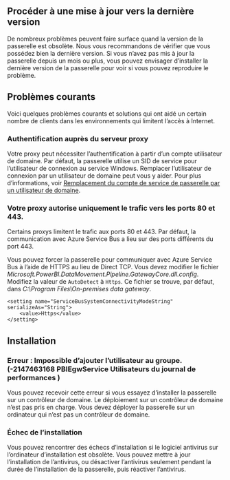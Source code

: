 ## <a name="update-to-the-latest-version"></a>Procéder à une mise à jour vers la dernière version
De nombreux problèmes peuvent faire surface quand la version de la passerelle est obsolète.  Nous vous recommandons de vérifier que vous possédez bien la dernière version.  Si vous n’avez pas mis à jour la passerelle depuis un mois ou plus, vous pouvez envisager d’installer la dernière version de la passerelle pour voir si vous pouvez reproduire le problème.

## <a name="common-issues"></a>Problèmes courants
Voici quelques problèmes courants et solutions qui ont aidé un certain nombre de clients dans les environnements qui limitent l’accès à Internet.

### <a name="authentication-to-proxy-server"></a>Authentification auprès du serveur proxy
Votre proxy peut nécessiter l’authentification à partir d’un compte utilisateur de domaine. Par défaut, la passerelle utilise un SID de service pour l’utilisateur de connexion au service Windows. Remplacer l’utilisateur de connexion par un utilisateur de domaine peut vous y aider. Pour plus d’informations, voir [Remplacement du compte de service de passerelle par un utilisateur de domaine](../service-gateway-proxy.md#changing-the-gateway-service-account-to-a-domain-user).

### <a name="your-proxy-only-allows-ports-80-and-443-traffic"></a>Votre proxy autorise uniquement le trafic vers les ports 80 et 443.
Certains proxys limitent le trafic aux ports 80 et 443. Par défaut, la communication avec Azure Service Bus a lieu sur des ports différents du port 443.

Vous pouvez forcer la passerelle pour communiquer avec Azure Service Bus à l’aide de HTTPS au lieu de Direct TCP. Vous devez modifier le fichier *Microsoft.PowerBI.DataMovement.Pipeline.GatewayCore.dll.config*. Modifiez la valeur de `AutoDetect` à `Https`. Ce fichier se trouve, par défaut, dans *C:\Program Files\On-premises data gateway*.

```
<setting name="ServiceBusSystemConnectivityModeString" serializeAs="String">
    <value>Https</value>
</setting>
```

## <a name="installation"></a>Installation
### <a name="error-failed-to-add-user-to-group---2147463168---pbiegwservice---performance-log-users---"></a>Erreur : Impossible d’ajouter l’utilisateur au groupe.  (-2147463168   PBIEgwService   Utilisateurs du journal de performances   )
Vous pouvez recevoir cette erreur si vous essayez d’installer la passerelle sur un contrôleur de domaine. Le déploiement sur un contrôleur de domaine n’est pas pris en charge. Vous devez déployer la passerelle sur un ordinateur qui n’est pas un contrôleur de domaine.

### <a name="installation-fails"></a>Échec de l’installation
Vous pouvez rencontrer des échecs d’installation si le logiciel antivirus sur l’ordinateur d’installation est obsolète. Vous pouvez mettre à jour l’installation de l’antivirus, ou désactiver l’antivirus seulement pendant la durée de l’installation de la passerelle, puis réactiver l’antivirus.

